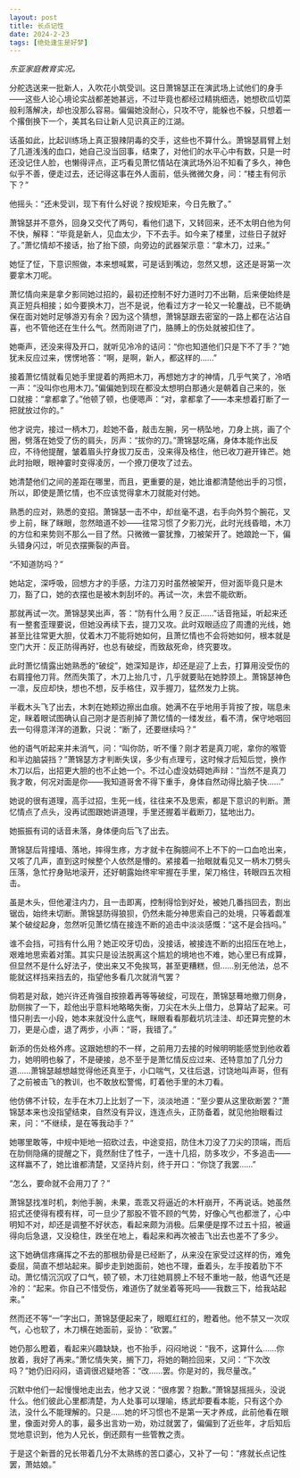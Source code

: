 ```yaml
---
layout: post
title: 长点记性
date: 2024-2-23
tags: [绝处逢生是好梦]
---
```


*东亚家庭教育实况。*

分舵选送来一批新人，入吹花小筑受训。这日萧锦瑟正在演武场上试他们的身手——这些人论心境论实战都差她甚远，不过毕竟也都经过精挑细选，她想砍瓜切菜般利落解决，却也没那么容易。偏偏她没耐心，只攻不守，能躲也不躲，只想着一个撂倒换下一个，美其名曰让新人见识真正的江湖。

话虽如此，比起训练场上真正狠辣阴毒的交手，这些也不算什么。萧锦瑟肩臂上划了几道浅浅的血口，她自己没当回事，结束了，对他们的水平心中有数，只是一时还没记住人脸，也懒得评点，正巧看见萧忆情站在演武场外沿不知看了多久，神色似乎不善，便走过去，还记得这事在外人面前，低头微微欠身，问：“楼主有何示下？”

他摇头：“还未受训，现下有什么好说？按规矩来，今日先散了。”

萧锦瑟并不意外，回身又交代了两句，看他们退下，又转回来，还不太明白他为何不快，解释：“毕竟是新人，见血太少，下不去手。如今来了楼里，过些日子就好了。”萧忆情却不接话，抬了抬下颌，向旁边的武器架示意：“拿木刀，过来。”

她怔了怔，下意识照做，本来想喊累，可是话到嘴边，忽然又想，这还是哥第一次要拿木刀呢。

萧忆情向来是拿夕影同她过招的，最初还控制不好力道时刀不出鞘，后来便始终是真正短兵相接；如今要换木刀，岂不是说，他看过方才一轮又一轮鏖战，已不能确保在面对她时足够游刃有余？因为这个猜想，萧锦瑟跟去密室的一路上都在沾沾自喜，也不管他还在生什么气。然而刚进了门，胳膊上的伤处就被扣住了。

她嘶声，还没来得及开口，就听见冷冷的诘问：“你也知道他们只是下不了手？”她犹未反应过来，愣愣地答：“啊，是啊，新人，都这样的……”

接着萧忆情就看见她手里提着的两把木刀，再想她方才的神情，几乎气笑了，冷哂一声：“没叫你也用木刀。”偏偏她到现在都没太想明白那通火是朝着自己来的，张口就接：“拿都拿了。”他顿了顿，也便嗯声：“对，拿都拿了——本来想着打断了一把就放过你的。”

他才说完，接过一柄木刀，趁她不备，敲击左腕，另一柄坠地，刀身上挑，画了个圈，劈落在她受了伤的肩头，厉声：“拔你的刀。”萧锦瑟吃痛，身体本能作出反应，不待他提醒，皱着眉头拧身拔刀反击，没来得及格住，他已收刀避开锋芒。她此时抬眼，眼神霎时变得凌厉，一个撩刀便攻了过去。

她清楚他们之间的差距在哪里，而且，更重要的是，她比谁都清楚他出手的习惯，所以，即使是萧忆情，也不应该觉得拿木刀就能对付她。

熟悉的应对，熟悉的变招。萧锦瑟一击不中，却丝毫不退，右手向外剪个腕花，叉步上前，眯了眯眼，忽然暗道不妙——往常习惯了夕影刀光，此时光线昏暗，木刀的方位和来势则不那么一目了然。只微微一霎犹豫，刀被架开了。她踉跄一下，偏头错身闪过，听见衣摆撕裂的声音。

“不知道防吗？”

她站定，深呼吸，回想方才的手感，力注刀刃时虽然被架开，但对面毕竟只是木刀，豁了口，她的衣摆也是被木刺刮坏的。再试一次，未尝不能砍断。

那就再试一次。萧锦瑟笑出声，答：“防有什么用？反正……”话音拖延，听起来还有一整套歪理要说，但她没再续下去，提刀又攻。此时双眼适应了周遭的光线，她甚至比往常更大胆，仗着木刀不能将她如何，且萧忆情也不会将她如何，根本就是空门大开：反正防得再好，也总有破绽，而致敌死命，终究要攻。

此时萧忆情露出她熟悉的“破绽”，她深知是诈，却还是迎了上去，打算用没受伤的右肩撞他刀背。然而失策了，木刀上抬几寸，几乎就要贴在她脖颈上。萧锦瑟神色一凛，反应却快，想也不想，反手格住，双手握刀，猛然发力上挑。

半截木头飞了出去，木刺在她颊边擦出血痕。她满不在乎地用手背按了按，喘息未定，眯着眼试图确认自己刚才是否削掉了萧忆情的一缕发丝，看不清，保守地咽回去一句得意洋洋的道歉，只说：“断了，还要继续吗？”

他的语气听起来并未消气，问：“叫你防，听不懂？刚才若是真刀呢，拿你的喉管和半边脑袋挡？”萧锦瑟方才判断失误，多少有点理亏，这时候才后知后觉，换作木刀以后，出招更大胆的也不止她一个。不过心虚没妨碍她声辩：“当然不是真刀我才敢，何况对面是你——我知道哥舍不得下重手，身体自然动得比脑子快……”

她说的很有道理，高手过招，生死一线，往往来不及思索，都是下意识的判断。萧忆情点了点头，没再试图跟她讲道理，手里还握着半截断刀，猛地出力。

她振振有词的话音未落，身体便向后飞了出去。

萧锦瑟后背撞墙、落地，摔得生疼，方才就卡在胸臆间不上不下的一口血呛出来，又咳了几声，直到这时候整个人依然是懵的。紧接着一抬眼就看见又一柄木刀劈头压落，急忙拧身贴地滚开，还好朝露始终牢牢握在手里，架刀格住，转眼四五次相击。

虽是木头，但他灌注内力，且一击即离，控制得恰到好处，被她几番挡回去，割出锯齿，始终未切断。萧锦瑟防得狼狈，仍然未能分神思索自己的处境，只等着觑准某个破绽起身，忽然听见萧忆情在接连不断的追击中淡淡感慨：“这不是会挡吗。”

谁不会挡，可挡有什么用？她正咬牙切齿，没接话，被接连不断的出招压在地上，艰难地思索着对策。其实只是设法脱离这个尴尬的境地也不难，她心里已有成算，但显然不是什么好法子，使出来又不免挨骂，甚至更糟糕，但……别无他法，总不能就这样挡来挡去的，指望他多看几次就消气罢？

倘若是对敌，她兴许还肯强自按捺着再等等破绽，可现在，萧锦瑟蓦地撤刀侧身，肋侧挨了一下，趁他出乎意料地略略失衡，刀尖在木头上借力，总算站了起来。可惜只削去一小段，她本来就没什么底气，眯眼看看那截坑坑洼洼、却还算完整的木刀，更是心虚，退了两步，小声：“哥，我错了。”

新添的伤处格外疼。这跟她想的不一样，之前用刀去接的时候明明能感觉到他收着力，她明明也躲了，不是硬接，总不至于是萧忆情反应过来、还特意加了几分力道……萧锦瑟越想越觉得他还真至于，小口喘气，又往后退，讨饶地叫声哥，但有了之前被击飞的教训，也不敢放松警惕，盯着他手里的木刀看。

他仿佛不计较，左手在木刀上比划了一下，淡淡地道：“至少要从这里砍断罢？”萧锦瑟本来也没指望结束，自然没有异议，连连点头，正防备着，就见他抬眼看过来，问：“不继续，是在等我动手？”

她哪里敢等，中规中矩地一招砍过去，中途变招，防住木刀没了刀尖的顶端，而后在肋侧隐痛的提醒之下，竟然耐住了性子，一连十几招，防多攻少，不多追击——这样赢不了，她比谁都清楚，又坚持片刻，终于开口：“你饶了我罢……”

“怎么，要命就不会用刀了？”

萧锦瑟找准时机，刺他手腕，未果，乖乖又将逼近的木杆崩开，不再说话。她虽然招式还使得有模有样，可一旦少了那股不管不顾的气势，好像心气也都泄了，心中明知不对，却还是调整不好状态，看起来颇为消极。后果便是撑不过五十招，被逼得向后急退，又没稳住，跌坐在地上，看起来和再次被击飞出去也差不了多少。

这下她确信疼痛挥之不去的那根肋骨是已经断了，从来没在家受过这样的伤，难免委屈，简直不想站起来。脚步走到她面前，她也不理，垂着头，左手按着肋下不动。萧忆情沉沉叹了口气，顿了顿，木刀往她肩膀上不轻不重地一敲，他语气还是冷的：“起来。你自己不惜受伤，难道伤了就坐着等死吗——我数三下，给我站起来。”

然而还不等“一”字出口，萧锦瑟便起来了，眼眶红红的，瞪着他。他不禁又一次叹气，心也软了，木刀横在她面前，妥协：“砍罢。”

她仍那么瞪着，看起来兴趣缺缺，也不抬手，闷闷地说：“我不，这算什么……你放着，我好了再来。”萧忆情失笑，搁下刀，将她的鞘捡回来，又问：“下次改吗？”她仍旧闷闷，语调很迟疑地答：“改……罢。你是对的，我尽量改。”

沉默中他们一起慢慢地走出去，他才又说：“很疼罢？抱歉。”萧锦瑟摇摇头，没说什么。他们彼此心里都清楚，为人处事可以理喻，练武却要看本能，只有这个办法，没什么不能理解的。只是……她的坏习惯也不是第一天才养成，此前他看在眼里，像面对旁人的事，最多出言劝一劝，劝过就罢了，偏偏到了近些年，才后知后觉地意识到，他为人兄长，倒还颇有一些管教之责。

于是这个新晋的兄长带着几分不太熟练的苦口婆心，又补了一句：“疼就长点记性罢，萧姑娘。”

